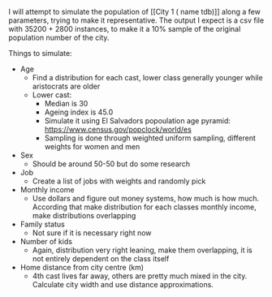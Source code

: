 I will attempt to simulate the population of [[City 1 ( name tdb)]] along a few parameters, trying to make it representative. 
The output I expect is a csv file with 35200 + 2800 instances, to make it a 10% sample of the original population number of the city. 

Things to simulate: 
- Age
	- Find a distribution for each cast, lower class generally younger while aristocrats are older
	- Lower cast: 
		- Median is 30
		- Ageing index is 45.0
		- Simulate it using El Salvadors popoulation age pyramid: https://www.census.gov/popclock/world/es
		- Sampling is done through weighted uniform sampling, different weights for women and men
- Sex
	- Should be around 50-50 but do some research
- Job
	- Create a list of jobs with weights and randomly pick
- Monthly income
	- Use dollars and figure out money systems, how much is how much. According that make distribution for each classes monthly income, make distributions overlapping
- Family status
	- Not sure if it is necessary right now
- Number of kids
	- Again, distribution very right leaning, make them overlapping, it is not entirely dependent on the class itself
- Home distance from city centre (km)
	- 4th cast lives far away, others are pretty much mixed in the city. Calculate city width and use distance approximations. 
